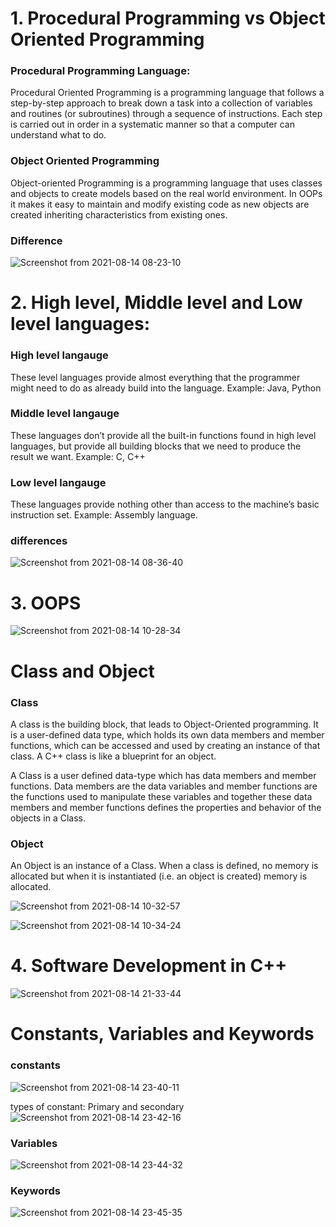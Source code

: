  # 1. Procedural Programming vs Object Oriented Programming
### Procedural Programming Language:
Procedural Oriented Programming is a programming language that follows a step-by-step approach to break down a task into a collection of variables and routines (or subroutines) through a sequence of instructions. Each step is carried out in order in a systematic manner so that a computer can understand what to do.

### Object Oriented Programming
Object-oriented Programming is a programming language that uses classes and objects to create models based on the real world environment. In OOPs it makes it easy to maintain and modify existing code as new objects are created inheriting characteristics from existing ones.

### Difference
![Screenshot from 2021-08-14 08-23-10](https://user-images.githubusercontent.com/42698268/129432279-8bc97203-2e0d-4935-a998-8a92e71e9af5.png)

 # 2. High level, Middle level and Low level languages:

### High level langauge
These level languages provide almost everything that the programmer might need to do as already build into the language.
Example: Java, Python

### Middle level langauge
These languages don’t provide all the built-in functions found in high level languages, but provide all building blocks that we need to produce the result we want.
Example: C, C++

### Low level langauge
These languages provide nothing other than access to the machine’s basic instruction set.
Example: Assembly language.

### differences
![Screenshot from 2021-08-14 08-36-40](https://user-images.githubusercontent.com/42698268/129432438-f385d6a1-2fe8-4ca4-9b0a-e3e662827094.png)

# 3. OOPS
![Screenshot from 2021-08-14 10-28-34](https://user-images.githubusercontent.com/42698268/129434732-f1b2edaf-f1bc-438d-91e1-94e72cfaaa88.png)

# Class and Object
### Class
A class is the building block, that leads to Object-Oriented programming. It is a user-defined data type, which holds its own data members and member functions, which can be accessed and used by creating an instance of that class. A C++ class is like a blueprint for an object.

A Class is a user defined data-type which has data members and member functions.
Data members are the data variables and member functions are the functions used to manipulate these variables and together these data members and member functions defines the properties and behavior of the objects in a Class.

### Object 
An Object is an instance of a Class. When a class is defined, no memory is allocated but when it is instantiated (i.e. an object is created) memory is allocated.

![Screenshot from 2021-08-14 10-32-57](https://user-images.githubusercontent.com/42698268/129434740-bac49482-89ff-45d5-ba71-cd50114b2c53.png)

![Screenshot from 2021-08-14 10-34-24](https://user-images.githubusercontent.com/42698268/129434757-fad1c4c9-d9ac-4cff-85d1-379a78c6ac11.png)

# 4. Software Development in C++
![Screenshot from 2021-08-14 21-33-44](https://user-images.githubusercontent.com/42698268/129452368-9477f639-2c6b-4939-a478-64c73f22041d.png)


# Constants, Variables and Keywords

### constants
![Screenshot from 2021-08-14 23-40-11](https://user-images.githubusercontent.com/42698268/129456594-3e110d21-f6b6-49f8-9609-b8db0be7a961.png)

types of constant: Primary and secondary
![Screenshot from 2021-08-14 23-42-16](https://user-images.githubusercontent.com/42698268/129456620-bf488532-18c0-464f-a17e-7762fe4e0da8.png)


### Variables
![Screenshot from 2021-08-14 23-44-32](https://user-images.githubusercontent.com/42698268/129456622-ca6c5925-0728-4e36-9431-e8f6ccad6368.png)

### Keywords
![Screenshot from 2021-08-14 23-45-35](https://user-images.githubusercontent.com/42698268/129456626-93114d45-ea46-4f82-8088-482001b7e80b.png)

















